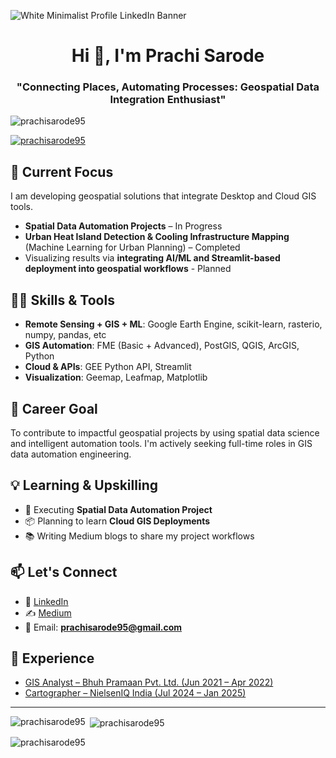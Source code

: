 ![White Minimalist Profile LinkedIn Banner](https://github.com/prachisarode95/prachisarode95/assets/60979131/a9e94a2c-5440-48eb-a219-81f8ff350361)

<h1 align="center">Hi 👋, I'm Prachi Sarode</h1>
<h3 align="center">"Connecting Places, Automating Processes: Geospatial Data Integration Enthusiast"</h3>

<p align="left"> <img src="https://komarev.com/ghpvc/?username=prachisarode95&label=Profile%20views&color=0e75b6&style=flat" alt="prachisarode95" /> </p>

<p align="left"> <a href="https://github.com/ryo-ma/github-profile-trophy"><img src="https://github-profile-trophy.vercel.app/?username=prachisarode95" alt="prachisarode95" /></a> </p>

## 🚀 Current Focus
I am developing geospatial solutions that integrate Desktop and Cloud GIS tools.

- **Spatial Data Automation Projects** – In Progress
- **Urban Heat Island Detection & Cooling Infrastructure Mapping** (Machine Learning for Urban Planning) – Completed  
- Visualizing results via **integrating AI/ML and Streamlit-based deployment into geospatial workflows** - Planned

## 👩‍💻 Skills & Tools
- **Remote Sensing + GIS + ML**: Google Earth Engine, scikit-learn, rasterio, numpy, pandas, etc
- **GIS Automation**: FME (Basic + Advanced), PostGIS, QGIS, ArcGIS, Python  
- **Cloud & APIs**: GEE Python API, Streamlit  
- **Visualization**: Geemap, Leafmap, Matplotlib

## 🎯 Career Goal
To contribute to impactful geospatial projects by using spatial data science and intelligent automation tools. I'm actively seeking full-time roles in GIS data automation engineering.

## 💡 Learning & Upskilling
- 🧪 Executing **Spatial Data Automation Project**   
- 📦 Planning to learn **Cloud GIS Deployments**  
- 📚 Writing Medium blogs to share my project workflows

## 📫 Let's Connect
- 🔗 [LinkedIn](https://linkedin.com/in/prachisarode95)    
- ✍️ [Medium](https://medium.com/@prachisarode)  
- 📧 Email: **prachisarode95@gmail.com**

## 💼 Experience
- [GIS Analyst – Bhuh Pramaan Pvt. Ltd. (Jun 2021 – Apr 2022)](https://www.bhuhpramaan.com/)  
- [Cartographer – NielsenIQ India (Jul 2024 – Jan 2025)](https://nielseniq.com/global/en/)

---

<p><img align="left" src="https://github-readme-stats.vercel.app/api/top-langs?username=prachisarode95&show_icons=true&locale=en&layout=compact" alt="prachisarode95" /></p>

<p>&nbsp;<img align="center" src="https://github-readme-stats.vercel.app/api?username=prachisarode95&show_icons=true&locale=en" alt="prachisarode95" /></p>

<p><img align="center" src="https://github-readme-streak-stats.herokuapp.com/?user=prachisarode95&" alt="prachisarode95" /></p>
